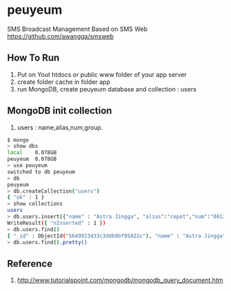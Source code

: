 # peuyeum
SMS Broadcast Management Based on SMS Web
https://github.com/awangga/smsweb

## How To Run
 1. Put on Yout htdocs or public www folder of your app server
 2. create folder cache in folder app
 3. run MongoDB, create peuyeum database and collection : users

## MongoDB init collection
 1. users : name,alias,num,group.

```sh
$ mongo
> show dbs
local    0.078GB
peuyeum  0.078GB
> use peuyeum
switched to db peuyeum
> db
peuyeum
> db.createCollection("users")
{ "ok" : 1 }
> show collections
users
> db.users.insert({"name" : "Astra Jingga", "alias":"cepot","num":"081312000300","group":"punakawan"})
WriteResult({ "nInserted" : 1 })
> db.users.find()
{ "_id" : ObjectId("5649923d33c3ddb9bf95822c"), "name" : "Astra Jingga", "alias" : "cepot", "num" : "081312000300", "group" : "punakawan" }
> db.users.find().pretty()
```

## Reference
 1. http://www.tutorialspoint.com/mongodb/mongodb_query_document.htm